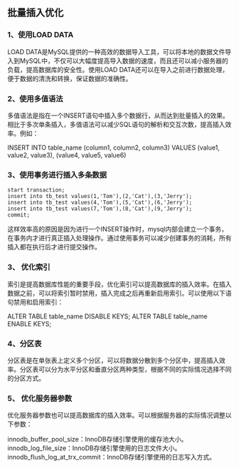 ## 批量插入优化

### 1、使用LOAD DATA
LOAD DATA是MySQL提供的一种高效的数据导入工具，可以将本地的数据文件导入到MySQL中，不仅可以大幅度提高导入数据的速度，而且还可以减小服务器的负载，提高数据库的安全性。使用LOAD DATA还可以在导入之前进行数据处理，便于数据的清洗和转换，保证数据的准确性。

### 2、使用多值语法
多值语法是指在一个INSERT语句中插入多个数据行，从而达到批量插入的效果。相比于多次单条插入，多值语法可以减少SQL语句的解析和交互次数，提高插入效率。例如：

INSERT INTO table_name (column1, column2, column3)
VALUES
(value1, value2, value3),
(value4, value5, value6)

### 3、使用事务进行插入多条数据

```
start transaction;
insert into tb_test values(1,'Tom'),(2,'Cat'),(3,'Jerry');
insert into tb_test values(4,'Tom'),(5,'Cat'),(6,'Jerry');
insert into tb_test values(7,'Tom'),(8,'Cat'),(9,'Jerry');
commit;
```


这样效率高的原因是因为进行一个INSERT操作时，mysql内部会建立一个事务，在事务内才进行真正插入处理操作。通过使用事务可以减少创建事务的消耗，所有插入都在执行后才进行提交操作。

### 3、 优化索引

索引是提高数据库性能的重要手段，优化索引可以提高数据库的插入效率。在插入数据之前，可以将索引暂时禁用，插入完成之后再重新启用索引。可以使用以下语句禁用和启用索引：

ALTER TABLE table_name DISABLE KEYS;
ALTER TABLE table_name ENABLE KEYS;

### 4、分区表
分区表是在单张表上定义多个分区，可以将数据分散到多个分区中，提高插入效率。分区表可以分为水平分区和垂直分区两种类型，根据不同的实际情况选择不同的分区方式。

### 5、 优化服务器参数
优化服务器参数也可以提高数据库的插入效率。可以根据服务器的实际情况调整以下参数：

innodb_buffer_pool_size：InnoDB存储引擎使用的缓存池大小。
innodb_log_file_size：InnoDB存储引擎使用的日志文件大小。
innodb_flush_log_at_trx_commit：InnoDB存储引擎使用的日志写入方式。